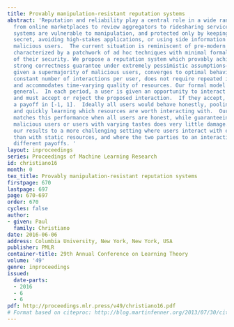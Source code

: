 ```yaml
---
title: Provably manipulation-resistant reputation systems
abstract: 'Reputation and reliability play a central role in a wide range of applications,
  from online marketplaces to review aggregators to ridesharing services.  Many reputation
  systems are vulnerable to manipulation, and protected only by keeping algorithms
  secret, avoiding high-stakes applications, or using side information to identify
  malicious users.  The current situation is reminiscent of pre-modern cryptography,
  characterized by a patchwork of ad hoc techniques with minimal formal understanding
  of their security. We propose a reputation system which provably achieves a very
  strong correctness guarantee under extremely pessimistic assumptions—it works even
  given a supermajority of malicious users, converges to optimal behavior after a
  constant number of interactions per user, does not require repeated interactions,
  and accommodates time-varying quality of resources. Our formal model is simple but
  general.  In each period, a user is given an opportunity to interact with a resource,
  and must accept or reject the proposed interaction.  If they accept, they receive
  a payoff in [-1, 1].  Ideally all users would behave honestly, pooling their data
  and quickly learning which resources are worth interacting with.  Our protocol essentially
  matches this performance when all users are honest, while guaranteeing that adding
  malicious users or users with varying tastes does very little damage. We also extend
  our results to a more challenging setting where users interact with each other rather
  than with static resources, and where the two parties to an interaction may receive
  different payoffs. '
layout: inproceedings
series: Proceedings of Machine Learning Research
id: christiano16
month: 0
tex_title: Provably manipulation-resistant reputation systems
firstpage: 670
lastpage: 697
page: 670-697
order: 670
cycles: false
author:
- given: Paul
  family: Christiano
date: 2016-06-06
address: Columbia University, New York, New York, USA
publisher: PMLR
container-title: 29th Annual Conference on Learning Theory
volume: '49'
genre: inproceedings
issued:
  date-parts:
  - 2016
  - 6
  - 6
pdf: http://proceedings.mlr.press/v49/christiano16.pdf
# Format based on citeproc: http://blog.martinfenner.org/2013/07/30/citeproc-yaml-for-bibliographies/
---
```

